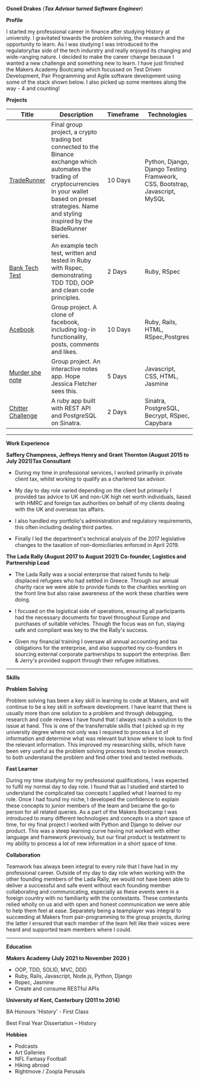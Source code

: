 
**Osneil Drakes** (***Tax Advisor turned Software Engineer***)

**Profile**

I started my professional career in finance after studying History at university. I gravitated towards the problem solving, the research and the opportunity to learn. As I was studying I was introduced to the regulatory/tax side of the tech indurstry and really enjoyed its changing and wide-ranging nature. I decided to make the career change because I wanted a new challenge and something new to learn. I have just finished the Makers Academy Bootcamp which focussed on Test Driven Development, Pair Programming and Agile software development using some of the stack shown below. I also picked up some mentees along the way - 4 and counting!

**Projects**

| Title    | Description |Timeframe| Technologies|
| -------- | --------|--------| -------- |
| [TradeRunner][1]|Final group project, a crypto trading bot connected to the Binance exchange which automates the trading of cryptocurrencies in your wallet based on preset strategies. Name and styling inspired by the BladeRunner series.|10 Days|Python, Django, Django Testing Framweork, CSS, Bootstrap, Javascript, MySQL|
| [Bank Tech Test][2]|An example tech test, written and tested in Ruby with Rspec, demonstrating TDD TDD, OOP and clean code principles.|2 Days|Ruby, RSpec|
| [Acebook][3]|Group project. A clone of facebook, including log-in functionality, posts, comments and likes. |10 Days|Ruby, Rails, HTML, RSpec,Postgres|
| [Murder she note][4]|Group project. An interactive notes app. Hope Jessica Fletcher sees this.|5 Days|Javascript, CSS, HTML, Jasmine|
| [Chitter Challenge][5]| A ruby app built with REST API and PostgreSQL on Sinatra.|2 Days| Sinatra, PostgreSQL, Becrypt, RSpec, Capybara|

[1]:https://github.com/florence-bain/CRYP-3PO
[2]:https://github.com/Odrakes1992/bank-tech-test
[3]:https://github.com/KeldraSJ/acebook-runtime-terror
[4]:https://github.com/Jessocxz98/Murder-she-note
[5]:https://github.com/Odrakes1992/chitter-challenge


****


**Work Experience**

**Saffery Champness, Jeffreys Henry and Grant Thornton (August 2015 to July 2021)Tax Consultant**

- During my time in professional services, I worked primarily in private client tax, whilst working to qualify as a chartered tax advisor. 

- My day to day role varied depending on the client but primarily I provided tax advice to UK and non-UK high net worth individuals, liased with HMRC and foreign tax authorities on behalf of my clients dealing with the UK and overseas tax affairs. 

- I also handled my portfolio's administration and regulatory requirements, this often including dealing third parties. 

- Finally I led the department's technical analysis of the 2017 legislative changes to the taxation of non-domiciliaries enforced in April 2019.


**The Lada Rally  (August 2017 to August 2021)
Co-founder, Logistics and Partnership Lead**

- The Lada Rally was a social enterprise that raised funds to help displaced refugees who had settled in Greece. Through our annual charity race we were able to provide funds to the charities working on the front line but also raise awareness of the work these charities were doing.

- I focused on the logistical side of operations, ensuring all participants had the necessary documents for travel throughout Europe and purchases of suitable vehicles. Though the focus was on fun, staying safe and compliant was key to the the Rally's success.

- Given my financial training I oversaw all annual accounting and tax obligations for the enterprise, and also supported my co-founders in sourcing external corporate partnerships to support the enterprise. Ben & Jerry's provided support through their refugee initiatives.

****

**Skills**

**Problem Solving**

Problem solving has been a key skill in learning to code at Makers, and will continue to be a key skill in software development. I have learnt that there is usually more than one solution to a problem and through debugging, research and code reviews I have found that I always reach a solution to the issue at hand. This is one of the transferrable skills that I picked up in my university degree where not only was I required to process a lot of information and determine what was relevant but know where to look to find the relevant information. This improved my researching skills, which have been very useful as the problem solving process tends to involve research to both understand the problem and find other tried and tested methods. 

**Fast Learner**

During my time studying for my professional qualifications, I was expected to fulfil my normal day to day role. I found that as I studied and started to understand the complicated tax concepts I applied what I learned to my role. Once I had found my niche, I developed the confidence to explain these concepts to junior members of the team and became the go-to person for all related queries. As a part of the Makers Bootcamp I was introduced to many different technologies and concepts in a short space of time, for my final project I worked with Python and Django to deliver our product. This was a steep learning curve having not worked with either language and framework previously, but our final product is testatment to my ability to process a lot of new information in a short space of time. 

**Collaboration**

Teamwork has always been integral to every role that I have had in my professional career. Outside of my day to day role when working with the other founding members of the Lada Rally, we would not have been able to deliver a successful and safe event without each founding member collaborating and communicating, especially as these events were in a foreign country with no familiarity with the contestants. These contestants relied wholly on us and with open and honest communication we were able to help them feel at ease. Separately being a teamplayer was integral to succeeding at Makers from pair-programming to the group projects, during the latter I ensured that each member of the team felt like their voices were heard and supported team members where I could. 

****

**Education**

**Makers Academy (July 2021 to November 2020 )**

- OOP, TDD, SOLID, MVC, DDD
- Ruby, Rails, Javascript, Node.js, Python, Django
- Rspec, Jasmine
- Create and consume RESTful APIs

**University of Kent, Canterbury (2011 to 2014)**

BA Honours 'History' - First Class 

Best Final Year Dissertation – History

**Hobbies**

- Podcasts
- Art Galleries
- NFL Fantasy Football
- Hiking abroad
- Rightmove / Zoopla Perusals

